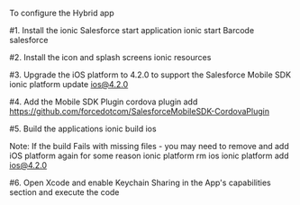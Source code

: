 To configure the Hybrid app

#1.  Install the ionic Salesforce start application
ionic start Barcode salesforce

#2.  Install the icon and splash screens
ionic resources

#3.  Upgrade the iOS platform to 4.2.0 to support the Salesforce Mobile SDK
ionic platform update ios@4.2.0

#4.  Add the Mobile SDK Plugin
cordova plugin add https://github.com/forcedotcom/SalesforceMobileSDK-CordovaPlugin

#5. Build the applications
ionic build ios

Note: If the build Fails with missing files - you may need to remove and add iOS platform again for some reason
ionic platform rm ios
ionic platform add ios@4.2.0

#6. Open Xcode and enable Keychain Sharing in the App's capabilities section and execute the code
